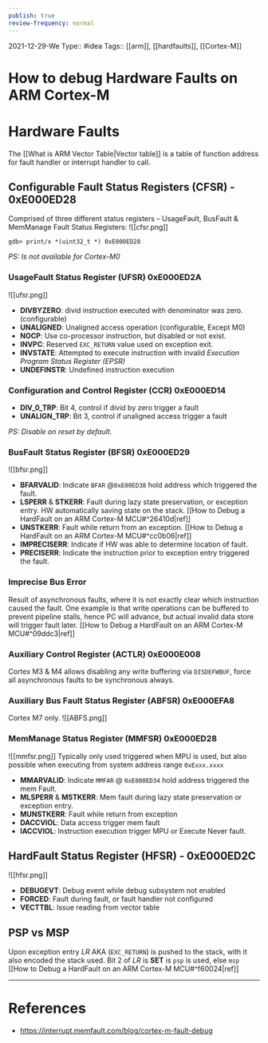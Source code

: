 ```yaml
---
publish: true
review-frequency: normal
---
```

2021-12-29-We
Type:: #idea
Tags:: [[arm]], [[hardfaults]], [[Cortex-M]]

# How to debug Hardware Faults on ARM Cortex-M

# Hardware Faults
The [[What is ARM Vector Table|Vector table]] is a table of function address for fault handler or interrupt handler to call.

## Configurable Fault Status Registers (CFSR) - 0xE000ED28

Comprised of three different status registers – UsageFault, BusFault & MemManage Fault Status Registers:
![[cfsr.png]]

`gdb> print/x *(uint32_t *) 0xE000ED28`

*PS: Is not available for Cortex-M0*

### UsageFault Status Register (UFSR) 0xE000ED2A
![[ufsr.png]]
- **DIVBYZERO**: divid instruction executed with denominator was zero. (configurable)
- **UNALIGNED**: Unaligned access operation (configurable, Except M0)
- **NOCP**: Use co-processor instruction, but disabled or not exist.
- **INVPC**: Reserved `EXC_RETURN` value used on exception exit.
- **INVSTATE**: Attempted to execute instruction with invalid *Execution Program Status Register (EPSR)* 
- **UNDEFINSTR**: Undefined instruction execution

### Configuration and Control Register (CCR) 0xE000ED14
- **DIV_0_TRP**: Bit 4, control if divid by zero trigger a fault
- **UNALIGN_TRP**: Bit 3, control if unaligned access trigger a fault

*PS: Disable on reset by default.*

### BusFault Status Register (BFSR) 0xE000ED29
![[bfsr.png]]
- **BFARVALID**: Indicate `BFAR` @`0xE00ED38` hold address which triggered the fault.
- **LSPERR** & **STKERR**: Fault during lazy state preservation, or exception entry. HW automatically saving state on the stack. [[How to Debug a HardFault on an ARM Cortex-M MCU#^26410d|ref]]
- **UNSTKERR**: Fault while return from an exception. [[How to Debug a HardFault on an ARM Cortex-M MCU#^cc0b06|ref]]
- **IMPRECISERR**: Indicate if HW was able to determine location of fault.
- **PRECISERR**: Indicate the instruction prior to exception entry triggered the fault.

### Imprecise Bus Error
Result of asynchronous faults, where it is not exactly clear which instruction caused the fault.
One example is that write operations can be buffered to prevent pipeline stalls, hence PC will advance, but actual invalid data store will trigger fault later.
[[How to Debug a HardFault on an ARM Cortex-M MCU#^09ddc3|ref]]

### Auxiliary Control Register (ACTLR) 0xE000E008
Cortex M3 & M4 allows disabling any write buffering via `DISDEFWBUF`, force all asynchronous faults to be synchronous always. 

### Auxiliary Bus Fault Status Register (ABFSR) 0xE000EFA8
Cortex M7 only.
![[ABFS.png]]

### MemManage Status Register (MMFSR) 0xE000ED28
![[mmfsr.png]]
Typically only used triggered when MPU is used, but also possible when executing from system address range `0xExxx.xxxx`

- **MMARVALID**: Indicate `MMFAR` @ `0xE000ED34` hold address triggered the mem Fault.
- **MLSPERR** & **MSTKERR**: Mem fault during lazy state preservation or exception entry.
- **MUNSTKERR**: Fault while return from exception
- **DACCVIOL**: Data access trigger mem fault
- **IACCVIOL**: Instruction execution trigger MPU or Execute Never fault.

## HardFault Status Register (HFSR) - 0xE000ED2C
![[hfsr.png]]
- **DEBUGEVT**: Debug event while debug subsystem not enabled
- **FORCED**: Fault during fault, or fault handler not configured
- **VECTTBL**: Issue reading from vector table

## PSP vs MSP
Upon exception entry *LR* AKA (`EXC_RETURN`) is pushed to the stack, with it also encoded the stack used.
Bit 2 of *LR*  is **SET** is `psp` is used, else `msp`
[[How to Debug a HardFault on an ARM Cortex-M MCU#^f60024|ref]]

---
# References
- https://interrupt.memfault.com/blog/cortex-m-fault-debug